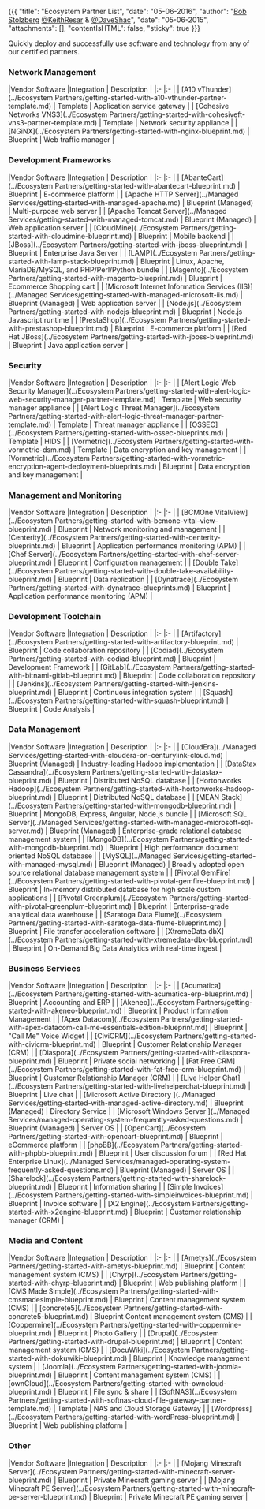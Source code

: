 {{{
  "title": "Ecosystem Partner List",
  "date": "05-06-2016",
  "author": "<a href='https://www.linkedin.com/in/bstolzberg'>Bob Stolzberg</a> <a href='https://twitter.com/KeithResar'>@KeithResar</a> &amp; <a href='https://twitter.com/DaveShac'>@DaveShac</a>",
  "date": "05-06-2015",
  "attachments": [],
  "contentIsHTML": false,
  "sticky": true
}}}


<!-- Categories coming soon - add as partners matching them come onboard.

### Cloud Storage
### Data Protection
### Analytics
### Data Management
### Development Toolchain
### Analytics

-->


Quickly deploy and successfully use software and technology from any of our certified partners.

### Network Management

|Vendor Software  	|Integration    | Description   	|
|:-	|:-	|
| [A10 vThunder](../Ecosystem Partners/getting-started-with-a10-vthunder-partner-template.md)   	| Template    | Application service gateway    |
| [Cohesive Networks VNS3](../Ecosystem Partners/getting-started-with-cohesiveft-vns3-partner-template.md)   	| Template    | Network security appliance    |
| [NGiNX](../Ecosystem Partners/getting-started-with-nginx-blueprint.md)   	| Blueprint    | Web traffic manager    |


### Development Frameworks

|Vendor Software  	|Integration    | Description   	|
|:-	|:-	|
| [AbanteCart](../Ecosystem Partners/getting-started-with-abantecart-blueprint.md)   	| Blueprint   | E-commerce platform    |
| [Apache HTTP Server](../Managed Services/getting-started-with-managed-apache.md)   	| Blueprint (Managed)   | Multi-purpose web server    |
| [Apache Tomcat Server](../Managed Services/getting-started-with-managed-tomcat.md)   	| Blueprint (Managed)   | Web application server    |
| [CloudMine](../Ecosystem Partners/getting-started-with-cloudmine-blueprint.md)   	| Blueprint    | Mobile backend    |
| [JBoss](../Ecosystem Partners/getting-started-with-jboss-blueprint.md)   	| Blueprint    | Enterprise Java Server    |
| [LAMP](../Ecosystem Partners/getting-started-with-lamp-stack-blueprint.md)   	| Blueprint    | Linux, Apache, MariaDB/MySQL, and PHP/Perl/Python bundle    |
| [Magento](../Ecosystem Partners/getting-started-with-magento-blueprint.md)   	| Blueprint    | Ecommerce Shopping cart    |
| [Microsoft Internet Information Services (IIS)](../Managed Services/getting-started-with-managed-microsoft-iis.md)   	| Blueprint (Managed)   | Web application server    |
| [Node.js](../Ecosystem Partners/getting-started-with-nodejs-blueprint.md)   	| Blueprint    | Node.js Javascript runtime    |
| [PrestaShop](../Ecosystem Partners/getting-started-with-prestashop-blueprint.md)   	| Blueprint    | E-commerce platform    |
| [Red Hat JBoss](../Ecosystem Partners/getting-started-with-jboss-blueprint.md)   	| Blueprint    | Java application server    |


### Security

|Vendor Software  	|Integration    | Description   	|
|:-	|:-	|
| [Alert Logic Web Security Manager](../Ecosystem Partners/getting-started-with-alert-logic-web-security-manager-partner-template.md)   	| Template    | Web security manager appliance    |
| [Alert Logic Threat Manager](../Ecosystem Partners/getting-started-with-alert-logic-threat-manager-partner-template.md)   	| Template    | Threat manager appliance    |
| [OSSEC](../Ecosystem Partners/getting-started-with-ossec-blueprints.md)   	| Template    | HIDS    |
| [Vormetric](../Ecosystem Partners/getting-started-with-vormetric-dsm.md)   	| Template    | Data encryption and key management    |
| [Vormetric](../Ecosystem Partners/getting-started-with-vormetric-encryption-agent-deployment-blueprints.md)   	| Blueprint    | Data encryption and key management    |


### Management and Monitoring

|Vendor Software  	|Integration    | Description   	|
|:-	|:-	|
| [BCMOne VitalView](../Ecosystem Partners/getting-started-with-bcmone-vital-view-blueprint.md)   	| Blueprint    | Network monitoring and management    |
| [Centerity](../Ecosystem Partners/getting-started-with-centerity-blueprints.md)   	| Blueprint    | Application performance monitoring (APM)    |
| [Chef Server](../Ecosystem Partners/getting-started-with-chef-server-blueprint.md)   	| Blueprint    | Configuration management    |
| [Double Take](../Ecosystem Partners/getting-started-with-double-take-availability-blueprint.md)   	| Blueprint    | Data replication    |
| [Dynatrace](../Ecosystem Partners/getting-started-with-dynatrace-blueprints.md)   	| Blueprint    | Application performance monitoring (APM)    |


### Development Toolchain

|Vendor Software  	|Integration    | Description   	|
|:-	|:-	|
| [Artifactory](../Ecosystem Partners/getting-started-with-artifactory-blueprint.md)   	| Blueprint    | Code collaboration repository    |
| [Codiad](../Ecosystem Partners/getting-started-with-codiad-blueprint.md)   	| Blueprint    | Development Framework    |
| [GitLab](../Ecosystem Partners/getting-started-with-bitnami-gitlab-blueprint.md)   	| Blueprint    | Code collaboration repository    |
| [Jenkins](../Ecosystem Partners/getting-started-with-jenkins-blueprint.md)   	| Blueprint    | Continuous integration system    |
| [Squash](../Ecosystem Partners/getting-started-with-squash-blueprint.md)   	| Blueprint    | Code Analysis    |


### Data Management

|Vendor Software  	|Integration    | Description   	|
|:-	|:-	|
| [CloudEra](../Managed Services/getting-started-with-cloudera-on-centurylink-cloud.md)   	| Blueprint (Managed)   | Industry-leading Hadoop implementation    |
| [DataStax Cassandra](../Ecosystem Partners/getting-started-with-datastax-blueprint.md)   	| Blueprint    | Distributed NoSQL database    |
| [Hortonworks Hadoop](../Ecosystem Partners/getting-started-with-hortonworks-hadoop-blueprint.md)   	| Blueprint    | Distributed NoSQL database    |
| [MEAN Stack](../Ecosystem Partners/getting-started-with-mongodb-blueprint.md)   	| Blueprint    | MongoDB, Express, Angular, Node.js bundle    |
| [Microsoft SQL Server](../Managed Services/getting-started-with-managed-microsoft-sql-server.md)   	| Blueprint (Managed)   | Enterprise-grade relational database management system   |
| [MongoDB](../Ecosystem Partners/getting-started-with-mongodb-blueprint.md)   	| Blueprint    | High performance document oriented NoSQL database    |
| [MySQL](../Managed Services/getting-started-with-managed-mysql.md)   	| Blueprint (Managed)   | Broadly adopted open source relational database management system   |
| [Pivotal GemFire](../Ecosystem Partners/getting-started-with-pivotal-gemfire-blueprint.md)   	| Blueprint    | In-memory distributed database for high scale custom applications    |
| [Pivotal Greenplum](../Ecosystem Partners/getting-started-with-pivotal-greenplum-blueprint.md)   	| Blueprint    | Enterprise-grade analytical data warehouse    |
| [Saratoga Data Flume](../Ecosystem Partners/getting-started-with-saratoga-data-flume-blueprint.md)   	| Blueprint    | File transfer acceleration software    |
| [XtremeData dbX](../Ecosystem Partners/getting-started-with-xtremedata-dbx-blueprint.md)   	| Blueprint    | On-Demand Big Data Analytics with real-time ingest    |

### Business Services

|Vendor Software  	|Integration    | Description   	|
|:-	|:-	|
| [Acumatica](../Ecosystem Partners/getting-started-with-acumatica-erp-blueprint.md)   	| Blueprint    | Accounting and ERP    |
| [Akeneo](../Ecosystem Partners/getting-started-with-akeneo-blueprint.md)   	| Blueprint    | Product Information Management    |
| [Apex Datacom](../Ecosystem Partners/getting-started-with-apex-datacom-call-me-essentials-edition-blueprint.md)   	| Blueprint    | "Call Me" Voice Widget    |
| [CiviCRM](../Ecosystem Partners/getting-started-with-civicrm-blueprint.md)   	| Blueprint    | Customer Relationship Manager (CRM)    |
| [Diaspora](../Ecosystem Partners/getting-started-with-diaspora-blueprint.md)   	| Blueprint    | Private social networking    |
| [Fat Free CRM](../Ecosystem Partners/getting-started-with-fat-free-crm-blueprint.md)   	| Blueprint    | Customer Relationship Manager (CRM)    |
| [Live Helper Chat](../Ecosystem Partners/getting-started-with-livehelperchat-blueprint.md)   	| Blueprint    | Live chat    |
| [Microsoft Active Directory ](../Managed Services/getting-started-with-managed-active-directory.md)  	| Blueprint (Managed)   | Directory Service     |
| [Microsoft Windows Server ](../Managed Services/managed-operating-system-frequently-asked-questions.md)  	| Blueprint (Managed)   | Server OS     |
| [OpenCart](../Ecosystem Partners/getting-started-with-opencart-blueprint.md)  	| Blueprint   | eCommerce platform     |
| [phpBB](../Ecosystem Partners/getting-started-with-phpbb-blueprint.md)  	| Blueprint   | User discussion forum     |
| [Red Hat Enterprise Linux](../Managed Services/managed-operating-system-frequently-asked-questions.md)  	| Blueprint (Managed)   | Server OS     |
| [Sharelock](../Ecosystem Partners/getting-started-with-sharelock-blueprint.md)  	| Blueprint   | Information sharing     |
| [Simple Invoices](../Ecosystem Partners/getting-started-with-simpleinvoices-blueprint.md)  	| Blueprint   | Invoice software     |
| [X2 Engine](../Ecosystem Partners/getting-started-with-x2engine-blueprint.md)  	| Blueprint   | Customer relationship manager (CRM)     |


### Media and Content

|Vendor Software  	|Integration    | Description   	|
|:-	|:-	|
| [Ametys](../Ecosystem Partners/getting-started-with-ametys-blueprint.md)   	| Blueprint    | Content management system (CMS)    |
| [Chyrp](../Ecosystem Partners/getting-started-with-chyrp-blueprint.md)   	| Blueprint    | Web publishing platform    |
| [CMS Made Simple](../Ecosystem Partners/getting-started-with-cmsmadesimple-blueprint.md)   	| Blueprint    | Content management system (CMS)    |
| [concrete5](../Ecosystem Partners/getting-started-with-concrete5-blueprint.md)   	| Blueprint    Content management system (CMS)    |
| [Coppermine](../Ecosystem Partners/getting-started-with-coppermine-blueprint.md)   	| Blueprint    | Photo Gallery    |
| [Drupal](../Ecosystem Partners/getting-started-with-drupal-blueprint.md)   	| Blueprint    | Content management system (CMS)    |
| [DocuWiki](../Ecosystem Partners/getting-started-with-dokuwiki-blueprint.md)   	| Blueprint    | Knowledge management system    |
| [Joomla](../Ecosystem Partners/getting-started-with-joomla-blueprint.md)   	| Blueprint    | Content management system (CMS)    |
| [ownCloud](../Ecosystem Partners/getting-started-with-owncloud-blueprint.md)   	| Blueprint    | File sync & share   |
| [SoftNAS](../Ecosystem Partners/getting-started-with-softnas-cloud-file-gateway-partner-template.md)   	| Template    | NAS and Cloud Storage Gateway   |
| [Wordpress](../Ecosystem Partners/getting-started-with-wordPress-blueprint.md)   	| Blueprint    | Web publishing platform   |

### Other

|Vendor Software  	|Integration    | Description   	|
|:-	|:-	|
| [Mojang Minecraft Server](../Ecosystem Partners/getting-started-with-minecraft-server-blueprint.md)   	| Blueprint    | Private Minecraft gaming server    |
| [Mojang Minecraft PE Server](../Ecosystem Partners/getting-started-with-minecraft-pe-server-blueprint.md)   	| Blueprint    | Private Minecraft PE gaming server    |
